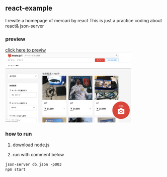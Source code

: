 ## react-example
I rewite a homepage of mercari by react
This is just a practice coding about react& json-server

### preview
[click here to previw](https://kisky3.github.io/react-example/)
<img src="./preview.png" style="width:400px">

### how to run
1. download node.js

2. run with comment below
```
json-server db.json -p003
npm start
```
